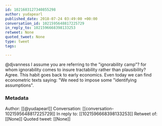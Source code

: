 ```yaml
---
id: 1021603127340855298
author: yudapearl
published_date: 2018-07-24 03:49:00 +00:00
conversation_id: 1021595648817225729
in_reply_to: 1021596668398133253
retweet: None
quoted_tweet: None
type: tweet
tags:

---
```


@djvanness I assume you are referring to the "ignorability camp"? for whom ignorability comes  to insure tractability rather than plausibility? Agree. This habit goes back to early economics. Even today we can find econometric texts saying: "We need to impose some "identifying assumptions".

### Metadata

Author: [[@yudapearl]]
Conversation: [[conversation-1021595648817225729]]
In reply to: [[1021596668398133253]]
Retweet of: [[None]]
Quoted tweet: [[None]]
